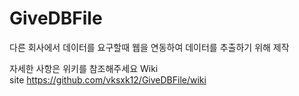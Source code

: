# GiveDBFile
다른 회사에서 데이터를 요구할때 웹을 연동하여 데이터를 추출하기 위해 제작

자세한 사항은 위키를 참조해주세요
Wiki site https://github.com/vksxk12/GiveDBFile/wiki
